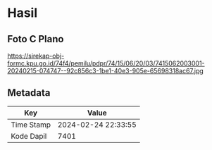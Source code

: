 # Hasil

## Foto C Plano

https://sirekap-obj-formc.kpu.go.id/74f4/pemilu/pdpr/74/15/06/20/03/7415062003001-20240215-074747--92c856c3-1be1-40e3-905e-65698318ac67.jpg


## Metadata

| Key        | Value               |
| ---------- | ------------------- |
| Time Stamp | 2024-02-24 22:33:55 |
| Kode Dapil | 7401                |



